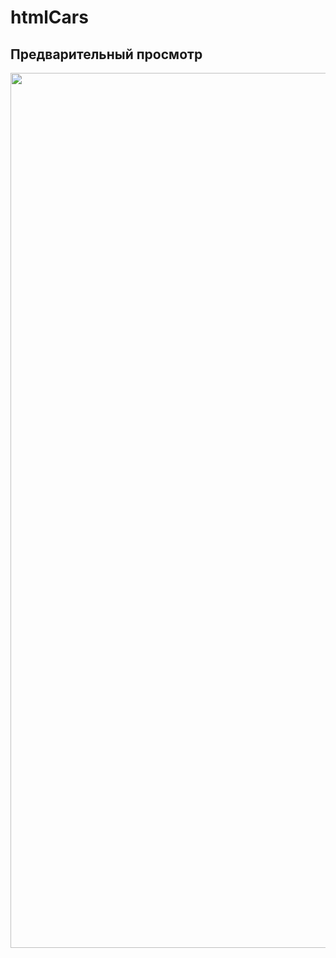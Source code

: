 # htmlCars
## Предварительный просмотр

<img src="https://media.giphy.com/media/fDdNEZxSOUE389YFu4/giphy-downsized.gif" width="1400"/>
